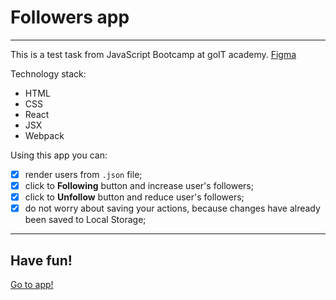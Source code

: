 # Followers app

---

This is a test task from JavaScript Bootcamp at goIT academy.
[Figma](https://www.figma.com/file/zun1oP6NmS2Lmgbcj6e1IG/Test?node-id=0%3A1&t=jXntvZ6qgSXM4YK5-0) 

Technology stack:
* HTML
* CSS
* React 
* JSX
* Webpack

Using this app you can:
- [x] render users from `.json` file;
- [x] click to **Following** button and increase user's followers;
- [x] click to **Unfollow** button and reduce user's followers;
- [x] do not worry about saving your actions, because changes have already been saved to Local Storage;

---
 ## Have fun!

 [Go to app!](https://yuliiadikun.github.io/Followers/)